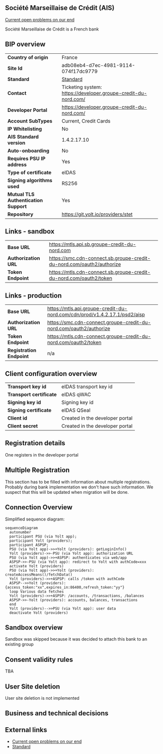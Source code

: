 ## Société Marseillaise de Crédit (AIS)

[Current open problems on our end][1]

Société Marseillaise de Crédit is a French bank

## BIP overview

|                                       |                                                                |
|---------------------------------------|----------------------------------------------------------------|
| **Country of origin**                 | France                                                         | 
| **Site Id**                           | adb08eb4-d7ec-4981-9114-074f17dc9779                           |
| **Standard**                          | [Standard][2]                                                  |
| **Contact**                           | Ticketing system: https://developer.groupe-credit-du-nord.com/ |
| **Developer Portal**                  | https://developer.groupe-credit-du-nord.com/                   | 
| **Account SubTypes**                  | Current, Credit Cards                                          |
| **IP Whitelisting**                   | No                                                             |
| **AIS Standard version**              | 1.4.2.17.10                                                    |
| **Auto-onboarding**                   | No                                                             |
| **Requires PSU IP address**           | Yes                                                            |
| **Type of certificate**               | eIDAS                                                          |
| **Signing algorithms used**           | RS256                                                          |
| **Mutual TLS Authentication Support** | Yes                                                            |
| **Repository**                        | https://git.yolt.io/providers/stet                             |

## Links - sandbox

|                       |                                                                       |
|-----------------------|-----------------------------------------------------------------------|
| **Base URL**          | https://mtls.api.sb.groupe-credit-du-nord.com                         |
| **Authorization URL** | https://smc.cdn-connect.sb.groupe-credit-du-nord.com/oauth2/authorize | 
| **Token Endpoint**    | https://mtls.cdn-connect.sb.groupe-credit-du-nord.com/oauth2/token    |  

## Links - production

|                           |                                                                           |
|---------------------------|---------------------------------------------------------------------------|
| **Base URL**              | https://mtls.api.groupe-credit-du-nord.com/cdn/prod/v1.4.2.17.1/psd2/aisp |
| **Authorization URL**     | https://smc.cdn-connect.groupe-credit-du-nord.com/oauth2/authorize        | 
| **Token Endpoint**        | https://mtls.cdn-connect.groupe-credit-du-nord.com/oauth2/token           |  
| **Registration Endpoint** | n/a                                                                       |  

## Client configuration overview

|                           |                                 |
|---------------------------|---------------------------------|
| **Transport key id**      | eIDAS transport key id          |
| **Transport certificate** | eIDAS qWAC                      |
| **Signing key id**        | Signing key id                  | 
| **Signing certificate**   | eIDAS QSeal                     | 
| **Client id**             | Created in the developer portal |
| **Client secret**         | Created in the developer portal |

## Registration details

One registers in the developer portal

## Multiple Registration

This section has to be filled with information about multiple registrations. Probably during bank implementation we
don't have such information. We suspect that this will be updated when migration will be done.

## Connection Overview

Simplified sequence diagram:

```mermaid
sequenceDiagram
  autonumber
  participant PSU (via Yolt app);
  participant Yolt (providers);
  participant ASPSP;
  PSU (via Yolt app)->>+Yolt (providers): getLoginInfo()
  Yolt (providers)->>-PSU (via Yolt app): authorization URL
  PSU (via Yolt app)->>+ASPSP: authenticates via web/app
  ASPSP->>-PSU (via Yolt app): redirect to Yolt with authCode=xxx
  activate Yolt (providers)
  PSU (via Yolt app)->>+Yolt (providers): createAccessMeans()/fetchData()
  Yolt (providers)->>+ASPSP: calls /token with authCode
  ASPSP-->>Yolt (providers): {access_token:"xx",expires_in:86400,refresh_token:"yy"}
  loop Various data fetches
  Yolt (providers)->>+ASPSP: /accounts, /transactions, /balances
  ASPSP->>-Yolt (providers): accounts, balances, transactions
  end
  Yolt (providers)-->>PSU (via Yolt app): user data
  deactivate Yolt (providers)
```

## Sandbox overview

Sandbox was skipped because it was decided to attach this bank to an existing group

## Consent validity rules

TBA

## User Site deletion

User site deletion is not implemented

## Business and technical decisions

## External links

* [Current open problems on our end][1]
* [Standard][2]

[1]: <https://yolt.atlassian.net/issues/?jql=project%20%3D%20%22C4PO%22%20AND%20component%20%3D%20SOCIETE_MARSEILLAISE_DE_CREDIT%20AND%20status%20!%3D%20Done%20AND%20Resolution%20%3D%20Unresolved%20ORDER%20BY%20status>

[2]: <https://www.stet.eu//>